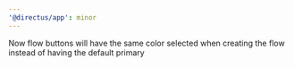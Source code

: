 ```yaml
---
'@directus/app': minor
---
```


Now flow buttons will have the same color selected when creating the flow instead of having the default primary
